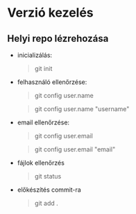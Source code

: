 # Verzió kezelés

## Helyi repo lézrehozása

 - inicializálás:
    > git init
 - felhasználó ellenőrzése:
    >git config user.name

    >git config user.name "username"

 - email ellenőrzése:
    >git config user.email

    >git config user.email "email"
 - fájlok ellenőrzés
    >git status
 - előkészítés commit-ra
    >git add .